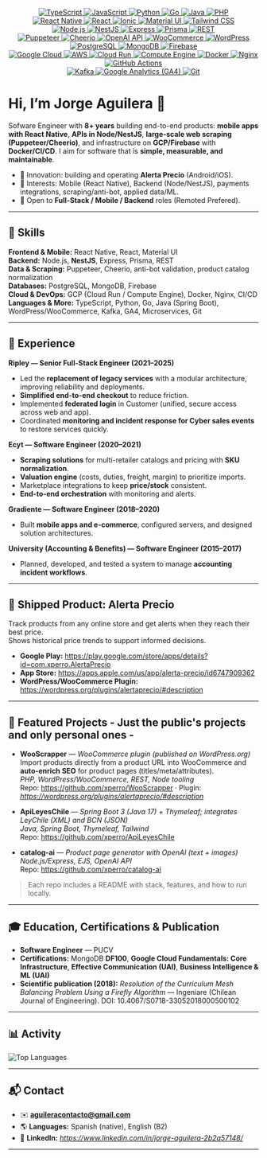<!-- TECH BADGES (centered, grouped by category) -->
<p align="center">

  <!-- Languages -->
  <a href="https://www.typescriptlang.org/">
    <img alt="TypeScript" src="https://img.shields.io/badge/TypeScript-3178C6?style=for-the-badge&logo=typescript&logoColor=white">
  </a>
  <a href="https://developer.mozilla.org/docs/Web/JavaScript">
    <img alt="JavaScript" src="https://img.shields.io/badge/JavaScript-F7DF1E?style=for-the-badge&logo=javascript&logoColor=black">
  </a>
  <a href="https://www.python.org/">
    <img alt="Python" src="https://img.shields.io/badge/Python-3776AB?style=for-the-badge&logo=python&logoColor=white">
  </a>
  <a href="https://go.dev/">
    <img alt="Go" src="https://img.shields.io/badge/Go-00ADD8?style=for-the-badge&logo=go&logoColor=white">
  </a>
  <a href="https://www.java.com/">
    <img alt="Java" src="https://img.shields.io/badge/Java-007396?style=for-the-badge&logo=openjdk&logoColor=white">
  </a>
  <a href="https://www.php.net/">
    <img alt="PHP" src="https://img.shields.io/badge/PHP-777BB4?style=for-the-badge&logo=php&logoColor=white">
  </a>

  <br/>

  <!-- Frontend & Mobile -->
  <a href="https://reactnative.dev/">
    <img alt="React Native" src="https://img.shields.io/badge/React%20Native-20232A?style=for-the-badge&logo=react&logoColor=61DAFB">
  </a>
  <a href="https://react.dev/">
    <img alt="React" src="https://img.shields.io/badge/React-20232A?style=for-the-badge&logo=react&logoColor=61DAFB">
  </a>
  <a href="https://ionicframework.com/">
    <img alt="Ionic" src="https://img.shields.io/badge/Ionic-3880FF?style=for-the-badge&logo=ionic&logoColor=white">
  </a>
  <a href="https://mui.com/">
    <img alt="Material UI" src="https://img.shields.io/badge/Material%20UI-007FFF?style=for-the-badge&logo=mui&logoColor=white">
  </a>
  <a href="https://tailwindcss.com/">
    <img alt="Tailwind CSS" src="https://img.shields.io/badge/Tailwind-06B6D4?style=for-the-badge&logo=tailwindcss&logoColor=white">
  </a>

  <br/>

  <!-- Backend -->
  <a href="https://nodejs.org/">
    <img alt="Node.js" src="https://img.shields.io/badge/Node.js-339933?style=for-the-badge&logo=nodedotjs&logoColor=white">
  </a>
  <a href="https://nestjs.com/">
    <img alt="NestJS" src="https://img.shields.io/badge/NestJS-E0234E?style=for-the-badge&logo=nestjs&logoColor=white">
  </a>
  <a href="https://expressjs.com/">
    <img alt="Express" src="https://img.shields.io/badge/Express-000000?style=for-the-badge&logo=express&logoColor=white">
  </a>
  <a href="https://www.prisma.io/">
    <img alt="Prisma" src="https://img.shields.io/badge/Prisma-2D3748?style=for-the-badge&logo=prisma&logoColor=white">
  </a>
  <a href="https://restfulapi.net/">
    <img alt="REST" src="https://img.shields.io/badge/REST-005571?style=for-the-badge&logo=swagger&logoColor=white">
  </a>

  <br/>

  <!-- Data & Scraping -->
  <a href="https://pptr.dev/">
    <img alt="Puppeteer" src="https://img.shields.io/badge/Puppeteer-40B5A4?style=for-the-badge&logo=puppeteer&logoColor=white">
  </a>
  <a href="https://cheerio.js.org/">
    <img alt="Cheerio" src="https://img.shields.io/badge/Cheerio.js-333333?style=for-the-badge">
  </a>
  <a href="https://platform.openai.com/">
    <img alt="OpenAI API" src="https://img.shields.io/badge/OpenAI%20API-000000?style=for-the-badge&logo=openai&logoColor=white">
  </a>
  <a href="https://woocommerce.com/">
    <img alt="WooCommerce" src="https://img.shields.io/badge/WooCommerce-96588A?style=for-the-badge&logo=woocommerce&logoColor=white">
  </a>
  <a href="https://wordpress.org/">
    <img alt="WordPress" src="https://img.shields.io/badge/WordPress-21759B?style=for-the-badge&logo=wordpress&logoColor=white">
  </a>

  <br/>

  <!-- Databases -->
  <a href="https://www.postgresql.org/">
    <img alt="PostgreSQL" src="https://img.shields.io/badge/PostgreSQL-4169E1?style=for-the-badge&logo=postgresql&logoColor=white">
  </a>
  <a href="https://www.mongodb.com/">
    <img alt="MongoDB" src="https://img.shields.io/badge/MongoDB-47A248?style=for-the-badge&logo=mongodb&logoColor=white">
  </a>
  <a href="https://firebase.google.com/">
    <img alt="Firebase" src="https://img.shields.io/badge/Firebase-FFCA28?style=for-the-badge&logo=firebase&logoColor=black">
  </a>

  <br/>

  <!-- Cloud & DevOps -->
  <a href="https://cloud.google.com/">
    <img alt="Google Cloud" src="https://img.shields.io/badge/Google%20Cloud-4285F4?style=for-the-badge&logo=googlecloud&logoColor=white">
  </a>
  <a href="https://aws.amazon.com/">
    <img alt="AWS" src="https://img.shields.io/badge/AWS-232F3E?style=for-the-badge&logo=amazon-aws&logoColor=white">
  </a>
  <a href="https://cloud.google.com/run">
    <img alt="Cloud Run" src="https://img.shields.io/badge/Cloud%20Run-4285F4?style=for-the-badge&logo=googlecloud&logoColor=white">
  </a>
  <a href="https://cloud.google.com/compute">
    <img alt="Compute Engine" src="https://img.shields.io/badge/Compute%20Engine-4285F4?style=for-the-badge&logo=googlecloud&logoColor=white">
  </a>
  <a href="https://www.docker.com/">
    <img alt="Docker" src="https://img.shields.io/badge/Docker-2496ED?style=for-the-badge&logo=docker&logoColor=white">
  </a>
  <a href="https://nginx.org/">
    <img alt="Nginx" src="https://img.shields.io/badge/Nginx-009639?style=for-the-badge&logo=nginx&logoColor=white">
  </a>
  <a href="https://github.com/features/actions">
    <img alt="GitHub Actions" src="https://img.shields.io/badge/GitHub%20Actions-2088FF?style=for-the-badge&logo=githubactions&logoColor=white">
  </a>

  <br/>

  <!-- Messaging, Analytics & Others -->
  <a href="https://kafka.apache.org/">
    <img alt="Kafka" src="https://img.shields.io/badge/Kafka-231F20?style=for-the-badge&logo=apachekafka&logoColor=white">
  </a>
  <a href="https://marketingplatform.google.com/about/analytics/">
    <img alt="Google Analytics (GA4)" src="https://img.shields.io/badge/Google%20Analytics%20(GA4)-E37400?style=for-the-badge&logo=googleanalytics&logoColor=white">
  </a>
  <a href="https://git-scm.com/">
    <img alt="Git" src="https://img.shields.io/badge/Git-F05032?style=for-the-badge&logo=git&logoColor=white">
  </a>

</p>


# Hi, I’m Jorge Aguilera 👋

Sofware Engineer with **8+ years** building end-to-end products: **mobile apps with React Native**, **APIs in Node/NestJS**, **large-scale web scraping (Puppeteer/Cheerio)**, and infrastructure on **GCP/Firebase** with **Docker/CI/CD**. I aim for software that is **simple, measurable, and maintainable**.

- 🔭 Innovation: building and operating **Alerta Precio** (Android/iOS).
- 🎯 Interests: Mobile (React Native), Backend (Node/NestJS), payments integrations, scraping/anti-bot, applied data/ML.
- 🤝 Open to **Full-Stack / Mobile / Backend** roles (Remoted Prefered).

---

## 🧩 Skills

**Frontend & Mobile:** React Native, React, Material UI  
**Backend:** Node.js, **NestJS**, Express, Prisma, REST  
**Data & Scraping:** Puppeteer, Cheerio, anti-bot validation, product catalog normalization  
**Databases:** PostgreSQL, MongoDB, Firebase  
**Cloud & DevOps:** GCP (Cloud Run / Compute Engine), Docker, Nginx, CI/CD  
**Languages & More:** TypeScript, Python, Go, Java (Spring Boot), WordPress/WooCommerce, Kafka, GA4, Microservices, Git

---

## 🏢 Experience

**Ripley — Senior Full-Stack Engineer (2021–2025)**  
- Led the **replacement of legacy services** with a modular architecture, improving reliability and deployments.  
- **Simplified end-to-end checkout** to reduce friction.  
- Implemented **federated login** in Customer (unified, secure access across web and app).  
- Coordinated **monitoring and incident response for Cyber sales events** to restore services quickly.  

**Ecyt — Software Engineer (2020–2021)**  
- **Scraping solutions** for multi-retailer catalogs and pricing with **SKU normalization**.  
- **Valuation engine** (costs, duties, freight, margin) to prioritize imports.  
- Marketplace integrations to keep **price/stock** consistent.  
- **End-to-end orchestration** with monitoring and alerts.

**Gradiente — Software Engineer (2018–2020)**  
- Built **mobile apps and e-commerce**, configured servers, and designed solution architectures.

**University (Accounting & Benefits) — Software Engineer (2015–2017)**  
- Planned, developed, and tested a system to manage **accounting incident workflows**.

---

## 📱 Shipped Product: Alerta Precio

Track products from any online store and get alerts when they reach their best price.  
Shows historical price trends to support informed decisions.

- **Google Play:** https://play.google.com/store/apps/details?id=com.xperro.AlertaPrecio  
- **App Store:** https://apps.apple.com/us/app/alerta-precio/id6747909362  
- **WordPress/WooCommerce Plugin:** https://wordpress.org/plugins/alertaprecio/#description

---

## 🚀 Featured Projects - Just the public's projects and only personal ones -

- **WooScrapper** — *WooCommerce plugin (published on WordPress.org)*  
  Import products directly from a product URL into WooCommerce and **auto-enrich SEO** for product pages (titles/meta/attributes).  
  _PHP, WordPress/WooCommerce, REST, Node tooling_  
  Repo: https://github.com/xperro/WooScrapper · Plugin: *https://wordpress.org/plugins/alertaprecio/#description*

- **ApiLeyesChile** — *Spring Boot 3 (Java 17) + Thymeleaf; integrates LeyChile (XML) and BCN (JSON)*  
  _Java, Spring Boot, Thymeleaf, Tailwind_  
  Repo: https://github.com/xperro/ApiLeyesChile

- **catalog-ai** — *Product page generator with OpenAI (text + images)*  
  _Node.js/Express, EJS, OpenAI API_  
  Repo: https://github.com/xperro/catalog-ai

> Each repo includes a README with stack, features, and how to run locally.

---

## 🎓 Education, Certifications & Publication

- **Software Engineer** — PUCV  
- **Certifications:** MongoDB **DF100**, **Google Cloud Fundamentals: Core Infrastructure**, **Effective Communication (UAI)**, **Business Intelligence & ML (UAI)**  
- **Scientific publication (2018):** *Resolution of the Curriculum Mesh Balancing Problem Using a Firefly Algorithm* — Ingeniare (Chilean Journal of Engineering). DOI: 10.4067/S0718-33052018000500102

---

## 📊 Activity

<div align="left">

![Top Languages](https://github-readme-stats.vercel.app/api/top-langs/?username=xperro&layout=compact)

</div>

---

## 📬 Contact

- ✉️ **aguileracontacto@gmail.com**  
- 🌎 **Languages:** Spanish (native), English (B2)  
- 💼 **LinkedIn:** *https://www.linkedin.com/in/jorge-aguilera-2b2a57148/*

---
